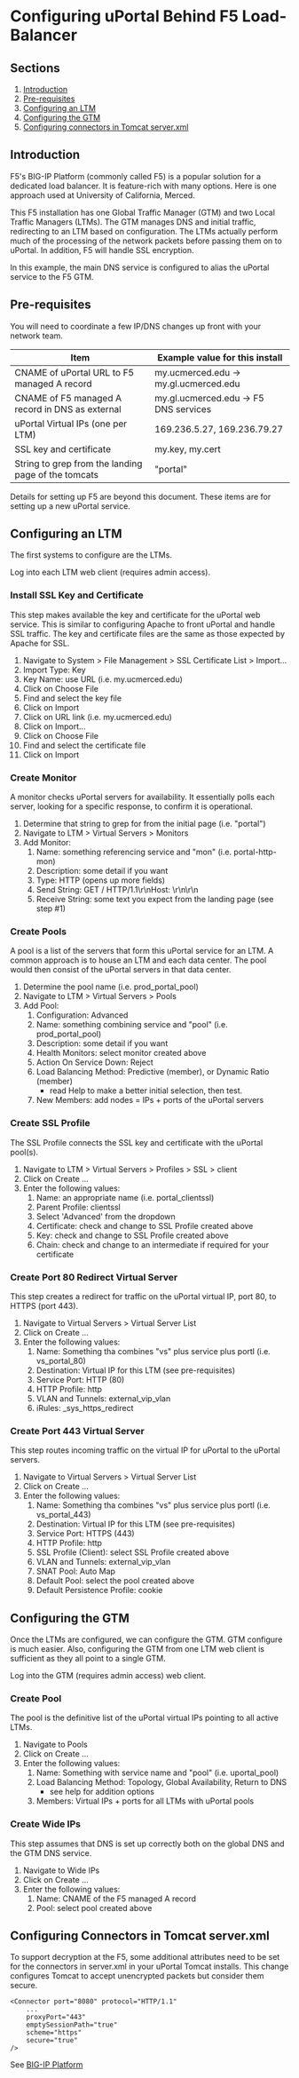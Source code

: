 # Configuring uPortal Behind F5 Load-Balancer

## Sections

1. [Introduction](#introduction)
2. [Pre-requisites](#pre-requisites)
3. [Configuring an LTM](#configuring-an-ltm)
4. [Configuring the GTM](#confifguring-gtm)
5. [Configuring connectors in Tomcat server.xml](#configuring-connectors-in-tomcat-server.xml)

## Introduction

F5's BIG-IP Platform (commonly called F5) is a popular solution for a dedicated load balancer. It is feature-rich with many options. Here is one
approach used at University of California, Merced.


This F5 installation has one Global Traffic Manager (GTM) and two Local Traffic Managers (LTMs). The GTM manages DNS and
initial traffic, redirecting to an LTM based on configuration. The LTMs actually perform much of the processing of the 
network packets before passing them on to uPortal. In addition, F5 will handle SSL encryption.

In this example, the main DNS service is configured to alias the uPortal service to the F5 GTM.

## Pre-requisites

You will need to coordinate a few IP/DNS changes up front with your network team.

| Item | Example value for this install |
| ---- | ------------------------------ |
| CNAME of uPortal URL to F5 managed A record | my.ucmerced.edu -> my.gl.ucmerced.edu |
| CNAME of F5 managed A record in DNS as external | my.gl.ucmerced.edu -> F5 DNS services |
| uPortal Virtual IPs (one per LTM) | 169.236.5.27, 169.236.79.27 |
| SSL key and certificate | my.key, my.cert |
| String to grep from the landing page of the tomcats | "portal" |

Details for setting up F5 are beyond this document. These items are for setting up a new uPortal service.

## Configuring an LTM 
The first systems to configure are the LTMs.

Log into each LTM web client (requires admin access).

### Install SSL Key and Certificate

This step makes available the key and certificate for the uPortal web service.
This is similar to configuring Apache to front uPortal and handle SSL traffic.
The key and certificate files are the same as those expected by Apache for SSL.

1. Navigate to System > File Management > SSL Certificate List > Import...
1. Import Type: Key
1. Key Name: use URL (i.e. my.ucmerced.edu)
1. Click on Choose File
1. Find and select the key file
1. Click on Import
1. Click on URL link (i.e. my.ucmerced.edu)
1. Click on Import...
1. Click on Choose File
1. Find and select the certificate file
1. Click on Import

### Create Monitor

A monitor checks uPortal servers for availability. It essentially polls each server, looking for a specific
response, to confirm it is operational.

1. Determine that string to grep for from the initial page (i.e. "portal")
2. Navigate to LTM > Virtual Servers > Monitors
3. Add Monitor:
    1. Name: something referencing service and "mon" (i.e. portal-http-mon)
    2. Description: some detail if you want
    3. Type: HTTP (opens up more fields)
    4. Send String: GET / HTTP/1.1\r\nHost: \r\n\r\n
    5. Receive String: some text you expect from the landing page (see step #1)
    
### Create Pools

A pool is a list of the servers that form this uPortal service for an LTM. A common approach is to house
an LTM and each data center. The pool would then consist of the uPortal servers in that data center.

1. Determine the pool name (i.e. prod_portal_pool)
2. Navigate to LTM > Virtual Servers > Pools
3. Add Pool:
    1. Configuration: Advanced
    2. Name: something combining service and "pool" (i.e. prod_portal_pool)
    3. Description: some detail if you want
    4. Health Monitors: select monitor created above
    5. Action On Service Down: Reject
    6. Load Balancing Method: Predictive (member), or Dynamic Ratio (member)
        - read Help to make a better initial selection, then test.
    7. New Members: add nodes = IPs + ports of the uPortal servers
    
### Create SSL Profile

The SSL Profile connects the SSL key and certificate with the uPortal pool(s).

1. Navigate to LTM > Virtual Servers > Profiles > SSL > client
2. Click on Create ...
3. Enter the following values:
    1. Name: an appropriate name (i.e. portal_clientssl)
    1. Parent Profile: clientssl
    1. Select 'Advanced' from the dropdown
    1. Certificate: check and change to SSL Profile created above
    1. Key: check and change to SSL Profile created above
    1. Chain: check and change to an intermediate if required for your certificate

### Create Port 80 Redirect Virtual Server

This step creates a redirect for traffic on the uPortal virtual IP, port 80, to HTTPS (port 443). 

1. Navigate to Virtual Servers > Virtual Server List
2. Click on Create ...
3. Enter the following values:
    1. Name: Something tha combines "vs" plus service plus portl (i.e. vs_portal_80)
    1. Destination: Virtual IP for this LTM (see pre-requisites)
    1. Service Port: HTTP (80)
    1. HTTP Profile: http
    1. VLAN and Tunnels: external_vip_vlan
    1. iRules: _sys_https_redirect

### Create Port 443 Virtual Server

This step routes incoming traffic on the virtual IP for uPortal to the uPortal servers.

1. Navigate to Virtual Servers > Virtual Server List
2. Click on Create ...
1. Enter the following values:
    1. Name: Something tha combines "vs" plus service plus portl (i.e. vs_portal_443)
    1. Destination: Virtual IP for this LTM (see pre-requisites)
    1. Service Port: HTTPS (443)
    1. HTTP Profile: http
    1. SSL Profile (Client): select SSL Profile created above
    1. VLAN and Tunnels: external_vip_vlan
    1. SNAT Pool: Auto Map
    1. Default Pool: select the pool created above
    1. Default Persistence Profile: cookie

## Configuring the GTM

Once the LTMs are configured, we can configure the GTM. GTM configure is much easier.
Also, configuring the GTM from one LTM web client is sufficient as they all point to
a single GTM.

Log into the GTM (requires admin access) web client.

### Create Pool

The pool is the definitive list of the uPortal virtual IPs pointing to all active LTMs.

1. Navigate to Pools
2. Click on Create ...
3. Enter the following values:
    1. Name: Something with service name and "pool" (i.e. uportal_pool)
    1. Load Balancing Method: Topology, Global Availability, Return to DNS
        - see help for addition options
    1. Members: Virtual IPs + ports for all LTMs with uPortal pools

### Create Wide IPs

This step assumes that DNS is set up correctly both on the global DNS and the GTM DNS service.

1. Navigate to Wide IPs
2. Click on Create ...
3. Enter the following values:
    1. Name: CNAME of the F5 managed A record
    2. Pool: select pool created above

## Configuring Connectors in Tomcat server.xml

To support decryption at the F5, some additional attributes need to be set for the connectors
in server.xml in your uPortal Tomcat installs. This change configures Tomcat to accept unencrypted
packets but consider them secure.

```
<Connector port="8080" protocol="HTTP/1.1"
    ...
    proxyPort="443"
    emptySessionPath="true"
    scheme="https"
    secure="true"
/>
```

See [BIG-IP Platform](https://f5.com/products/big-ip)